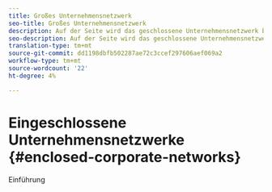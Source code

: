 ```yaml
---
title: Großes Unternehmensnetzwerk
seo-title: Großes Unternehmensnetzwerk
description: Auf der Seite wird das geschlossene Unternehmensnetzwerk beschrieben.
seo-description: Auf der Seite wird das geschlossene Unternehmensnetzwerk beschrieben.
translation-type: tm+mt
source-git-commit: dd1198dbfb502287ae72c3ccef297606aef069a2
workflow-type: tm+mt
source-wordcount: '22'
ht-degree: 4%

---
```



# Eingeschlossene Unternehmensnetzwerke {#enclosed-corporate-networks}

Einführung